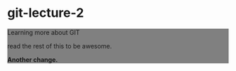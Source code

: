 # git-lecture-2
<div style = background-color:gray;>
Learning more about GIT

read the rest of this to be awesome.

<b>Another change.</b>
</div>